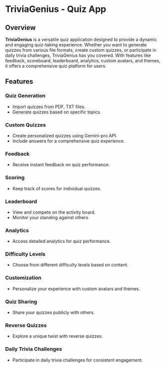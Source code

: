 # TriviaGenius - Quiz App

## Overview

**TriviaGenius** is a versatile quiz application designed to provide a dynamic and engaging quiz-taking experience. Whether you want to generate quizzes from various file formats, create custom quizzes, or participate in daily trivia challenges, TriviaGenius has you covered. With features like feedback, scoreboard, leaderboard, analytics, custom avatars, and themes, it offers a comprehensive quiz platform for users.

## Features

### Quiz Generation

- Import quizzes from PDF, TXT files.
- Generate quizzes based on specific topics.

### Custom Quizzes

- Create personalized quizzes using Gemini-pro API.
- Include answers for a comprehensive quiz experience.

### Feedback

- Receive instant feedback on quiz performance.

### Scoring

- Keep track of scores for individual quizzes.

### Leaderboard

- View and compete on the activity board.
- Monitor your standing against others.

### Analytics

- Access detailed analytics for quiz performance.

### Difficulty Levels

- Choose from different difficulty levels based on content.

### Customization

- Personalize your experience with custom avatars and themes.

### Quiz Sharing

- Share your quizzes publicly with others.

### Reverse Quizzes

- Explore a unique twist with reverse quizzes.

### Daily Trivia Challenges

- Participate in daily trivia challenges for consistent engagement.
